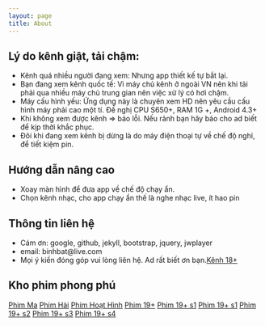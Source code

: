 ```yaml
---
layout: page
title: About
---
```

<h2>Lý do kênh giật, tải chậm:</h2>
<ul>
  <li>Kênh quá nhiều người đang xem: Nhưng app thiết kế tự bắt lại.</li>
  <li>Bạn đang xem kênh quốc tế: Vì máy chủ kênh ở ngoài VN nên khi tải phải qua nhiều máy chủ trung gian nên việc xử lý có hơi chậm.</li>
  <li>Máy cấu hình yếu: Ứng dụng này là chuyên xem HD nên yêu cầu cấu hình máy phải cao một tí. Đề nghị CPU S650+, RAM 1G +, Android 4.3+</li>
  <li>Khi không xem được kênh =&gt; báo lỗi. Nếu rảnh bạn hãy báo cho ad biết để kịp thời khắc phục.</li>
  <li>Đôi khi đang xem kênh bị dừng là do máy điện thoại tự về chế độ nghỉ, để tiết kiệm pin.</li>
</ul>

<h2>Hướng dẫn nâng cao</h2>
<ul>
  <li>Xoay màn hình để đưa app về chế độ chạy ẩn.</li>
  <li>Chọn kênh nhạc, cho app chạy ẩn thế là nghe nhạc live, ít hao pin</li>
</ul>

<h2>Thông tin liên hệ</h2>
<ul>
  <li>Cám ơn: google, github, jekyll, bootstrap, jquery, jwplayer</li>
  <li>email: binhbat@live.com</li>
  <li>Mọi ý kiến đóng góp vui lòng liên hệ. Ad rất biết ơn bạn.<a href="{{site.baseurl}}/0x0">Kênh 18+</a></li>
</ul>

<h2>Kho phim phong phú</h2>
<div>
  <a href="http://sieutv.net/phimma" class="btn btn-info">Phim Ma</a>
  <a href="http://sieutv.net/phimhai" class="btn btn-info">Phim Hài</a>
  <a href="http://sieutv.net/phimhoathinh" class="btn btn-info">Phim Hoạt Hình</a>
  <a href="http://sieutv.net/19plus" class="btn btn-info">Phim 19+</a>
  <a href="http://sieutv.net/19plus1" class="btn btn-info">Phim 19+ s1</a>
  <a href="http://adv.sieutv.net/19plus1" class="btn btn-info">Phim 19+ s1</a>
  <a href="http://adv.sieutv.net/19plus2" class="btn btn-info">Phim 19+ s2</a>
  <a href="http://adv.sieutv.net/19plus3" class="btn btn-info">Phim 19+ s3</a>
  <a href="http://adv.sieutv.net/19plus4" class="btn btn-info">Phim 19+ s4</a>
</div>
